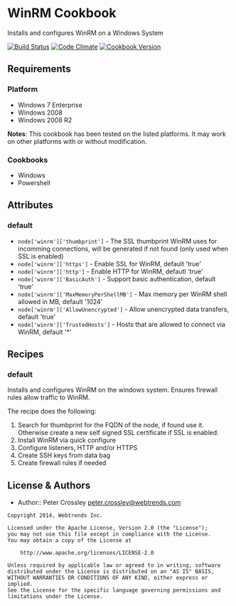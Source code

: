 WinRM Cookbook
================
Installs and configures WinRM on a Windows System 

[![Build Status](https://travis-ci.org/Webtrends/winrm.png?branch=master)](https://travis-ci.org/Webtrends/winrm) [![Code Climate](https://codeclimate.com/github/Webtrends/winrm.png)](https://codeclimate.com/github/Webtrends/winrm) [![Cookbook Version](https://img.shields.io/cookbook/v/winrm.svg)](https://supermarket.chef.io/cookbooks/winrm)

Requirements
------------
### Platform
* Windows 7 Enterprise
* Windows 2008
* Windows 2008 R2

**Notes**: This cookbook has been tested on the listed platforms. It may work on other platforms with or without modification.


### Cookbooks
* Windows
* Powershell


Attributes
----------
### default
* `node['winrm']['thumbprint']` - The SSL thumbprint WinRM uses for incomming connections, will be generated if not found (only used when SSL is enabled)
* `node['winrm']['https']` - Enable SSL for WinRM, default 'true'
* `node['winrm']['http']` - Enable HTTP for WinRM, defautl 'true'
* `node['winrm']['BasicAuth']` - Support basic authentication, default 'true'
* `node['winrm']['MaxMemoryPerShellMB']` - Max memory per WinRM shell allowed in MB, default '1024'
* `node['winrm']['AllowUnencrypted']` - Allow unencrypted data transfers, default 'true'
* `node['winrm']['TrustedHosts']` - Hosts that are allowed to connect via WinRM, default '*'


Recipes
-------
### default
Installs and configures WinRM on the windows system.  Ensures firewall rules allow traffic to WinRM. 

The recipe does the following:

1. Search for thumbprint for the FQDN of the node, if found use it.  Otherwise create a new self signed SSL certificate if SSL is enabled.
2. Install WinRM via quick configure
3. Configure listeners, HTTP and/or HTTPS 
4. Create SSH keys from data bag
5. Create firewall rules if needed


License & Authors
-----------------
- Author:: Peter Crossley <peter.crossley@webtrends.com>

```text
Copyright 2014, Webtrends Inc.

Licensed under the Apache License, Version 2.0 (the "License");
you may not use this file except in compliance with the License.
You may obtain a copy of the License at

    http://www.apache.org/licenses/LICENSE-2.0

Unless required by applicable law or agreed to in writing, software
distributed under the License is distributed on an "AS IS" BASIS,
WITHOUT WARRANTIES OR CONDITIONS OF ANY KIND, either express or implied.
See the License for the specific language governing permissions and
limitations under the License.
```
